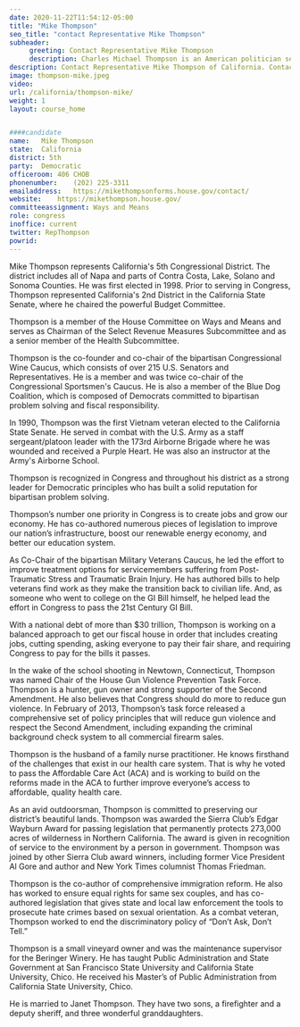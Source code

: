 ```yaml
---
date: 2020-11-22T11:54:12-05:00
title: "Mike Thompson"
seo_title: "contact Representative Mike Thompson"
subheader:
     greeting: Contact Representative Mike Thompson 
     description: Charles Michael Thompson is an American politician serving as the U.S. Representative for California's 5th congressional district since 1999. The district, located in the outer northern portion of the San Francisco Bay Area, includes all of Napa County and portions of Contra Costa, Lake, Solano, and Sonoma counties.
description: Contact Representative Mike Thompson of California. Contact information for Mike Thompson includes email address, phone number, and mailing address.
image: thompson-mike.jpeg
video: 
url: /california/thompson-mike/
weight: 1
layout: course_home


####candidate
name:	Mike Thompson
state:	California
district: 5th
party:	Democratic
officeroom:	406 CHOB
phonenumber:	(202) 225-3311
emailaddress:	https://mikethompsonforms.house.gov/contact/
website:	https://mikethompson.house.gov/
committeeassignment: Ways and Means
role: congress
inoffice: current
twitter: RepThompson
powrid: 
---
```

Mike Thompson represents California's 5th Congressional District. The district includes all of Napa and parts of Contra Costa, Lake, Solano and Sonoma Counties. He was first elected in 1998. Prior to serving in Congress, Thompson represented California's 2nd District in the California State Senate, where he chaired the powerful Budget Committee.

Thompson is a member of the House Committee on Ways and Means and serves as Chairman of the Select Revenue Measures Subcommittee and as a senior member of the Health Subcommittee.

Thompson is the co-founder and co-chair of the bipartisan Congressional Wine Caucus, which consists of over 215 U.S. Senators and Representatives. He is a member and was twice co-chair of the Congressional Sportsmen's Caucus. He is also a member of the Blue Dog Coalition, which is composed of Democrats committed to bipartisan problem solving and fiscal responsibility.

In 1990, Thompson was the first Vietnam veteran elected to the California State Senate. He served in combat with the U.S. Army as a staff sergeant/platoon leader with the 173rd Airborne Brigade where he was wounded and received a Purple Heart. He was also an instructor at the Army's Airborne School.

Thompson is recognized in Congress and throughout his district as a strong leader for Democratic principles who has built a solid reputation for bipartisan problem solving.

Thompson’s number one priority in Congress is to create jobs and grow our economy. He has co-authored numerous pieces of legislation to improve our nation’s infrastructure, boost our renewable energy economy, and better our education system.

As Co-Chair of the bipartisan Military Veterans Caucus, he led the effort to improve treatment options for servicemembers suffering from Post-Traumatic Stress and Traumatic Brain Injury. He has authored bills to help veterans find work as they make the transition back to civilian life. And, as someone who went to college on the GI Bill himself, he helped lead the effort in Congress to pass the 21st Century GI Bill. 

With a national debt of more than $30 trillion, Thompson is working on a balanced approach to get our fiscal house in order that includes creating jobs, cutting spending, asking everyone to pay their fair share, and requiring Congress to pay for the bills it passes.  

In the wake of the school shooting in Newtown, Connecticut, Thompson was named Chair of the House Gun Violence Prevention Task Force. Thompson is a hunter, gun owner and strong supporter of the Second Amendment. He also believes that Congress should do more to reduce gun violence. In February of 2013, Thompson’s task force released a comprehensive set of policy principles that will reduce gun violence and respect the Second Amendment, including expanding the criminal background check system to all commercial firearm sales.

Thompson is the husband of a family nurse practitioner. He knows firsthand of the challenges that exist in our health care system. That is why he voted to pass the Affordable Care Act (ACA) and is working to build on the reforms made in the ACA to further improve everyone’s access to affordable, quality health care.

As an avid outdoorsman, Thompson is committed to preserving our district’s beautiful lands. Thompson was awarded the Sierra Club’s Edgar Wayburn Award for passing legislation that permanently protects 273,000 acres of wilderness in Northern California. The award is given in recognition of service to the environment by a person in government. Thompson was joined by other Sierra Club award winners, including former Vice President Al Gore and author and New York Times columnist Thomas Friedman.

Thompson is the co-author of comprehensive immigration reform. He also has worked to ensure equal rights for same sex couples, and has co-authored legislation that gives state and local law enforcement the tools to prosecute hate crimes based on sexual orientation. As a combat veteran, Thompson worked to end the discriminatory policy of “Don’t Ask, Don’t Tell.”

Thompson is a small vineyard owner and was the maintenance supervisor for the Beringer Winery. He has taught Public Administration and State Government at San Francisco State University and California State University, Chico. He received his Master’s of Public Administration from California State University, Chico.

He is married to Janet Thompson. They have two sons, a firefighter and a deputy sheriff, and three wonderful granddaughters.